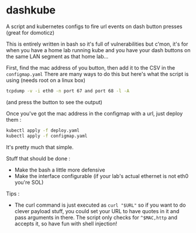 # dashkube
A script and kubernetes configs to fire url events on dash button presses (great for domoticz)

This is entirely written in bash so it's full of vulnerabilities but c'mon, it's for when you have a home lab running kube and you have your dash buttons on the same LAN segment as that home lab...

First, find the mac address of you button, then add it to the CSV in the `configmap.yaml`
There are many ways to do this but here's what the script is using (needs root on a linux box)
```BASH
tcpdump -v -i eth0 -n port 67 and port 68 -l -A
```
(and press the button to see the output)

Once you've got the mac address in the configmap with a url, just deploy them :
```BASH
kubectl apply -f deploy.yaml
kubectl apply -f configmap.yaml
```

It's pretty much that simple.

Stuff that should be done :
- Make the bash a little more defensive
- Make the interface configurable (if your lab's actual ethernet is not eth0 you're SOL)

Tips :
- The curl command is just executed as `curl "$URL"` so if you want to do clever payload stuff, you could set your URL to have quotes in it and pass arguments in there.  The script only checks for `^$MAC,http` and accepts it, so have fun with shell injection!